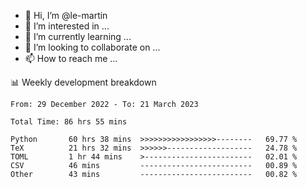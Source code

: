 - 👋 Hi, I’m @le-martin
- 👀 I’m interested in ...
- 🌱 I’m currently learning ...
- 💞️ I’m looking to collaborate on ...
- 📫 How to reach me ...

<!---
Tutorial for using WakaTime stats in GitHub profile: https://github.com/athul/waka-readme
-->

📊 Weekly development breakdown
<!--START_SECTION:waka-->

```text
From: 29 December 2022 - To: 21 March 2023

Total Time: 86 hrs 55 mins

Python       60 hrs 38 mins  >>>>>>>>>>>>>>>>>--------   69.77 %
TeX          21 hrs 32 mins  >>>>>>-------------------   24.78 %
TOML         1 hr 44 mins    >------------------------   02.01 %
CSV          46 mins         -------------------------   00.89 %
Other        43 mins         -------------------------   00.82 %
```

<!--END_SECTION:waka-->

<!---
le-martin/le-martin is a ✨ special ✨ repository because its `README.md` (this file) appears on your GitHub profile.
You can click the Preview link to take a look at your changes.
--->

